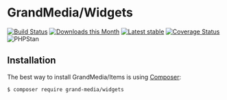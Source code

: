 GrandMedia/Widgets
======

[![Build Status](https://travis-ci.org/GrandMedia/Widgets.svg?branch=master)](https://travis-ci.org/GrandMedia/Widgets)
[![Downloads this Month](https://img.shields.io/packagist/dm/grand-media/widgets.svg)](https://packagist.org/packages/grand-media/widgets)
[![Latest stable](https://img.shields.io/packagist/v/grand-media/widgets.svg)](https://packagist.org/packages/grand-media/widgets)
[![Coverage Status](https://coveralls.io/repos/github/GrandMedia/Widgets/badge.svg?branch=master)](https://coveralls.io/github/GrandMedia/Widgets?branch=master)
![PHPStan](https://img.shields.io/badge/style-level%207-brightgreen.svg?style=flat-square&label=phpstan)

Installation
------------

The best way to install GrandMedia/Items is using  [Composer](http://getcomposer.org/):

```sh
$ composer require grand-media/widgets
```
